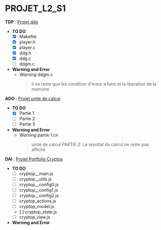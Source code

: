 # PROJET_L2_S1

  **TDP** : [Projet ddg](https://elearn.univ-pau.fr/pluginfile.php/492181/mod_resource/content/2/projet-20191119.pdf)
  - **TO DO**
    - [x] Makefile
    - [x] player.h
    - [x] player.c
    - [x] ddg.h
    - [x] ddg.c
    - [ ] ddgm.c
  - **Warning and Error**
    - *Warning* ddgm.c
      > Il ne reste que les condition d'ereur a faire et la liberation de la memoire
    
    
  **ADO** : [Projet unite de calcul](http://ecariou.perso.univ-pau.fr/cours/archi/sujet-projet.html)
  - **TO DO**
    - [x] Partie 1
    - [ ] Partie 2
    - [ ] Partie 3
  - **Warning and Error**
    - *Warning* partie 1.cir
      > unité de calcul PARTIE 2: Le resultat du calcul ne reste pas affiché


  **DAI** : [Projet Portfolio Cryptos](http://bjobard.perso.univ-pau.fr/Cours/DAI/Projet_cryptos.html)
  - **TO DO**
    - [ ] cryptop__main.js
    - [ ] cryptop__utils.js
    - [ ] cryptop__config0.js
    - [ ] cryptop__config1.js
    - [ ] cryptop__config2.js
    - [ ] cryptop_actions.js
    - [ ] cryptop_model.js
    - [ ] cryptop_state.js
    - [ ] cryptop_view.js
  - **Warning and Error**

    
    
